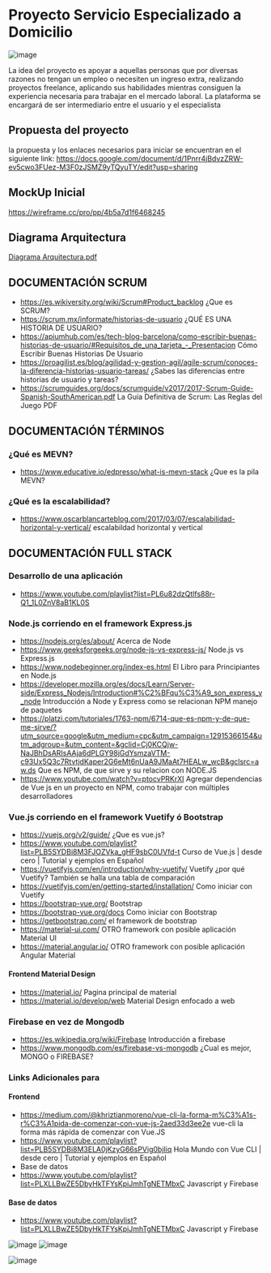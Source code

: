 # Proyecto Servicio Especializado a Domicilio
![image](https://user-images.githubusercontent.com/87075376/132779165-c42681fc-2964-4aa0-aff4-10f136312c07.png)

La idea del proyecto es apoyar a aquellas personas que por diversas razones no tengan un empleo o necesiten un ingreso extra, realizando proyectos freelance, aplicando sus habilidades mientras consiguen la experiencia necesaria para trabajar en el mercado laboral. La plataforma se encargará de ser intermediario entre el usuario y el especialista 
## Propuesta del proyecto
la propuesta y los enlaces necesarios para iniciar se encuentran en el siguiente link: 
https://docs.google.com/document/d/1Pnrr4jBdvzZRW-ev5cwo3FUez-M3F0zJSMZ9yTQyuTY/edit?usp=sharing

## MockUp Inicial
https://wireframe.cc/pro/pp/4b5a7d1f6468245

## Diagrama Arquitectura
[Diagrama Arquitectura.pdf](https://github.com/CCamiloACastro/ServicioDomicilioBasic/files/7140739/Diagrama.Arquitectura.pdf)


## DOCUMENTACIÓN SCRUM
- https://es.wikiversity.org/wiki/Scrum#Product_backlog ¿Que es SCRUM?
- https://scrum.mx/informate/historias-de-usuario ¿QUÉ ES UNA HISTORIA DE USUARIO?
- https://apiumhub.com/es/tech-blog-barcelona/como-escribir-buenas-historias-de-usuario/#Requisitos_de_una_tarjeta_-_Presentacion Cómo Escribir Buenas Historias De Usuario
- https://proagilist.es/blog/agilidad-y-gestion-agil/agile-scrum/conoces-la-diferencia-historias-usuario-tareas/ ¿Sabes las diferencias entre historias de usuario y tareas?
- https://scrumguides.org/docs/scrumguide/v2017/2017-Scrum-Guide-Spanish-SouthAmerican.pdf La Guía Definitiva de Scrum: Las Reglas del Juego PDF

## DOCUMENTACIÓN TÉRMINOS
### ¿Qué es MEVN?
- https://www.educative.io/edpresso/what-is-mevn-stack ¿Que es la pila MEVN?
### ¿Qué es la escalabilidad?
- https://www.oscarblancarteblog.com/2017/03/07/escalabilidad-horizontal-y-vertical/ escalabildad horizontal y vertical
## DOCUMENTACIÓN FULL STACK
### Desarrollo de una aplicación
- https://www.youtube.com/playlist?list=PL6u82dzQtlfs88r-Q1_1L0ZnV8aB1KL0S
### Node.js corriendo en el framework Express.js
- https://nodejs.org/es/about/    Acerca de Node
- https://www.geeksforgeeks.org/node-js-vs-express-js/  Node.js vs Express.js
- https://www.nodebeginner.org/index-es.html El Libro para Principiantes en Node.js
- https://developer.mozilla.org/es/docs/Learn/Server-side/Express_Nodejs/Introduction#%C2%BFqu%C3%A9_son_express_y_node Introducción a Node y Express como se relacionan
NPM manejo de paquetes
- https://platzi.com/tutoriales/1763-npm/6714-que-es-npm-y-de-que-me-sirve/?utm_source=google&utm_medium=cpc&utm_campaign=12915366154&utm_adgroup=&utm_content=&gclid=Cj0KCQjw-NaJBhDsARIsAAja6dPLGY98jGdYsmzaVTM-c93Ux5Q3c7RtvtjdKaper2G6eMt6nUaA9JMaAt7HEALw_wcB&gclsrc=aw.ds Que es NPM, de que sirve y su relacion con NODE.JS 
- https://www.youtube.com/watch?v=ptocvPRKrXI Agregar dependencias de Vue js en un proyecto en NPM, como trabajar con múltiples desarrolladores

### Vue.js corriendo en el framework  Vuetify ó  Bootstrap
- https://vuejs.org/v2/guide/ ¿Que es vue.js?
- https://www.youtube.com/playlist?list=PLB5SYDBi8M3FJOZVka_gHF9sbC0UVfd-t Curso de Vue.js | desde cero | Tutorial y ejemplos en Español
- https://vuetifyjs.com/en/introduction/why-vuetify/ Vuetify ¿por qué Vuetify? También se halla una tabla de comparación
- https://vuetifyjs.com/en/getting-started/installation/ Como iniciar con Vuetify
- https://bootstrap-vue.org/ Bootstrap
- https://bootstrap-vue.org/docs Como iniciar con Bootstrap
- https://getbootstrap.com/ el framework de bootstrap
- https://material-ui.com/ OTRO framework con posible aplicación Material UI
- https://material.angular.io/ OTRO framework con posible aplicación Angular Material

#### Frontend Material Design
  - https://material.io/ Pagina principal de material
  - https://material.io/develop/web Material Design enfocado a web

### Firebase en vez de Mongodb
- https://es.wikipedia.org/wiki/Firebase Introducción a firebase
- https://www.mongodb.com/es/firebase-vs-mongodb ¿Cual es mejor, MONGO o FIREBASE?

### Links Adicionales para 

#### Frontend
  - https://medium.com/@khriztianmoreno/vue-cli-la-forma-m%C3%A1s-r%C3%A1pida-de-comenzar-con-vue-js-2aed33d3ee2e vue-cli la forma más rápida de comenzar con Vue.JS
  - https://www.youtube.com/playlist?list=PLB5SYDBi8M3ELA0jKzyG66sPVig0bjIiq Hola Mundo con Vue CLI | desde cero | Tutorial y ejemplos en Español
  - Base de datos
  - https://www.youtube.com/playlist?list=PLXLLBwZE5DbyHkTFYsKpiJmhTgNETMbxC Javascript y Firebase

#### Base de datos
- https://www.youtube.com/playlist?list=PLXLLBwZE5DbyHkTFYsKpiJmhTgNETMbxC Javascript y Firebase



![image](https://user-images.githubusercontent.com/87075376/132779138-337e2fbc-e868-4ef9-8d6d-a912f05c45d3.png) ![image](https://user-images.githubusercontent.com/87075376/132779242-79fabb37-1d90-4bab-b3f7-6e1a4c408bc4.png)



![image](https://user-images.githubusercontent.com/87075376/132317791-26648d1c-e671-437f-a608-68d37ad5968c.png)




